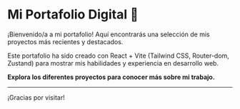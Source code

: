 # Mi Portafolio Digital 🚀

¡Bienvenido/a a mi portafolio! Aquí encontrarás una selección de mis proyectos más recientes y destacados.

Este portafolio ha sido creado con React + Vite (Tailwind CSS, Router-dom, Zustand) para mostrar mis habilidades y experiencia en desarrollo web.

**Explora los diferentes proyectos para conocer más sobre mi trabajo.**

---

¡Gracias por visitar!
